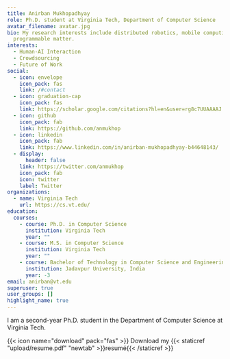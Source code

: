 ```yaml
---
title: Anirban Mukhopadhyay
role: Ph.D. student at Virginia Tech, Department of Computer Science
avatar_filename: avatar.jpg
bio: My research interests include distributed robotics, mobile computing and
  programmable matter.
interests:
  - Human-AI Interaction
  - Crowdsourcing
  - Future of Work
social:
  - icon: envelope
    icon_pack: fas
    link: /#contact
  - icon: graduation-cap
    icon_pack: fas
    link: https://scholar.google.com/citations?hl=en&user=rg8c7UUAAAAJ
  - icon: github
    icon_pack: fab
    link: https://github.com/anmukhop
  - icon: linkedin
    icon_pack: fab
    link: https://www.linkedin.com/in/anirban-mukhopadhyay-b44648143/
  - display:
      header: false
    link: https://twitter.com/anmukhop
    icon_pack: fab
    icon: twitter
    label: Twitter
organizations:
  - name: Virginia Tech
    url: https://cs.vt.edu/
education:
  courses:
    - course: Ph.D. in Computer Science
      institution: Virginia Tech
      year: ""
    - course: M.S. in Computer Science
      institution: Virginia Tech
      year: ""
    - course: Bachelor of Technology in Computer Science and Engineering
      institution: Jadavpur University, India
      year: -3
email: anirban@vt.edu
superuser: true
user_groups: []
highlight_name: true
---
```

I am a second-year Ph.D. student in the Department of Computer Science at Virginia Tech.

{{< icon name="download" pack="fas" >}} Download my {{< staticref "upload/resume.pdf" "newtab" >}}resumé{{< /staticref >}}